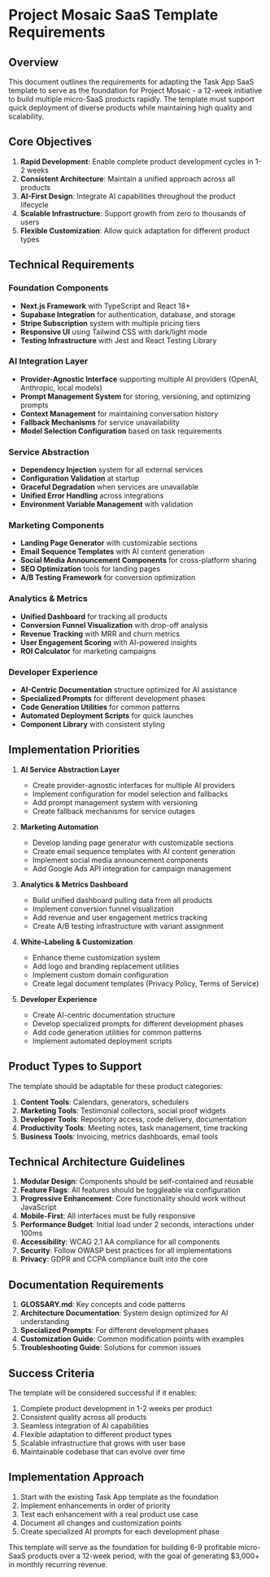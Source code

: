 # Project Mosaic SaaS Template Requirements

## Overview

This document outlines the requirements for adapting the Task App SaaS template to serve as the foundation for Project Mosaic - a 12-week initiative to build multiple micro-SaaS products rapidly. The template must support quick deployment of diverse products while maintaining high quality and scalability.

## Core Objectives

1. **Rapid Development**: Enable complete product development cycles in 1-2 weeks
2. **Consistent Architecture**: Maintain a unified approach across all products
3. **AI-First Design**: Integrate AI capabilities throughout the product lifecycle
4. **Scalable Infrastructure**: Support growth from zero to thousands of users
5. **Flexible Customization**: Allow quick adaptation for different product types

## Technical Requirements

### Foundation Components

- **Next.js Framework** with TypeScript and React 18+
- **Supabase Integration** for authentication, database, and storage
- **Stripe Subscription** system with multiple pricing tiers
- **Responsive UI** using Tailwind CSS with dark/light mode
- **Testing Infrastructure** with Jest and React Testing Library

### AI Integration Layer

- **Provider-Agnostic Interface** supporting multiple AI providers (OpenAI, Anthropic, local models)
- **Prompt Management System** for storing, versioning, and optimizing prompts
- **Context Management** for maintaining conversation history
- **Fallback Mechanisms** for service unavailability
- **Model Selection Configuration** based on task requirements

### Service Abstraction

- **Dependency Injection** system for all external services
- **Configuration Validation** at startup
- **Graceful Degradation** when services are unavailable
- **Unified Error Handling** across integrations
- **Environment Variable Management** with validation

### Marketing Components

- **Landing Page Generator** with customizable sections
- **Email Sequence Templates** with AI content generation
- **Social Media Announcement Components** for cross-platform sharing
- **SEO Optimization** tools for landing pages
- **A/B Testing Framework** for conversion optimization

### Analytics & Metrics

- **Unified Dashboard** for tracking all products
- **Conversion Funnel Visualization** with drop-off analysis
- **Revenue Tracking** with MRR and churn metrics
- **User Engagement Scoring** with AI-powered insights
- **ROI Calculator** for marketing campaigns

### Developer Experience

- **AI-Centric Documentation** structure optimized for AI assistance
- **Specialized Prompts** for different development phases
- **Code Generation Utilities** for common patterns
- **Automated Deployment Scripts** for quick launches
- **Component Library** with consistent styling

## Implementation Priorities

1. **AI Service Abstraction Layer**
   - Create provider-agnostic interfaces for multiple AI providers
   - Implement configuration for model selection and fallbacks
   - Add prompt management system with versioning
   - Create fallback mechanisms for service outages

2. **Marketing Automation**
   - Develop landing page generator with customizable sections
   - Create email sequence templates with AI content generation
   - Implement social media announcement components
   - Add Google Ads API integration for campaign management

3. **Analytics & Metrics Dashboard**
   - Build unified dashboard pulling data from all products
   - Implement conversion funnel visualization
   - Add revenue and user engagement metrics tracking
   - Create A/B testing infrastructure with variant assignment

4. **White-Labeling & Customization**
   - Enhance theme customization system
   - Add logo and branding replacement utilities
   - Implement custom domain configuration
   - Create legal document templates (Privacy Policy, Terms of Service)

5. **Developer Experience**
   - Create AI-centric documentation structure
   - Develop specialized prompts for different development phases
   - Add code generation utilities for common patterns
   - Implement automated deployment scripts

## Product Types to Support

The template should be adaptable for these product categories:

1. **Content Tools**: Calendars, generators, schedulers
2. **Marketing Tools**: Testimonial collectors, social proof widgets
3. **Developer Tools**: Repository access, code delivery, documentation
4. **Productivity Tools**: Meeting notes, task management, time tracking
5. **Business Tools**: Invoicing, metrics dashboards, email tools

## Technical Architecture Guidelines

1. **Modular Design**: Components should be self-contained and reusable
2. **Feature Flags**: All features should be toggleable via configuration
3. **Progressive Enhancement**: Core functionality should work without JavaScript
4. **Mobile-First**: All interfaces must be fully responsive
5. **Performance Budget**: Initial load under 2 seconds, interactions under 100ms
6. **Accessibility**: WCAG 2.1 AA compliance for all components
7. **Security**: Follow OWASP best practices for all implementations
8. **Privacy**: GDPR and CCPA compliance built into the core

## Documentation Requirements

1. **GLOSSARY.md**: Key concepts and code patterns
2. **Architecture Documentation**: System design optimized for AI understanding
3. **Specialized Prompts**: For different development phases
4. **Customization Guide**: Common modification points with examples
5. **Troubleshooting Guide**: Solutions for common issues

## Success Criteria

The template will be considered successful if it enables:

1. Complete product development in 1-2 weeks per product
2. Consistent quality across all products
3. Seamless integration of AI capabilities
4. Flexible adaptation to different product types
5. Scalable infrastructure that grows with user base
6. Maintainable codebase that can evolve over time

## Implementation Approach

1. Start with the existing Task App template as the foundation
2. Implement enhancements in order of priority
3. Test each enhancement with a real product use case
4. Document all changes and customization points
5. Create specialized AI prompts for each development phase

This template will serve as the foundation for building 6-9 profitable micro-SaaS products over a 12-week period, with the goal of generating $3,000+ in monthly recurring revenue.
